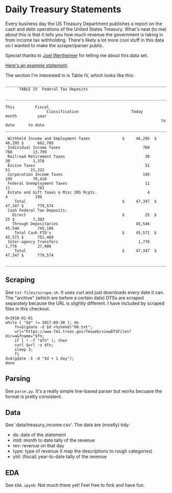 # Daily Treasury Statements

Every business day the US Treasury Department publishes a report on the cash and debt operations of the United States Treasury.  What's neat (to me) about this is that it tells you how much revenue the government is taking in from income tax withholding.  There's likely a lot more cool stuff in this data so I wanted to make the scraper/parser public.

Special thanks to [Joel Wertheimer](https://twitter.com/wertwhile) for telling me about this data set.

[Here's an example statement](https://www.fms.treas.gov/fmsweb/viewDTSFiles?dir=a&fname=18010200.txt).

The section I'm interested in is Table IV, which looks like this:

```
___________________________________________________________________________________________
      TABLE IV  Federal Tax Deposits
 ___________________________________________________________________________________________
                                                                     This         Fiscal
                  Classification                       Today         month         year
                                                                    to date      to date
____________________________________________________________________________________________
 
 Withheld Income and Employment Taxes              $     46,295  $     46,295 $      662,789
 Individual Income Taxes                                    760           760         13,799
 Railroad Retirement Taxes                                   30            30          1,378
 Excise Taxes                                                51            51         21,222
 Corporation Income Taxes                                   195           195         79,410
 Federal Unemployment Taxes                                  11            11            781
 Estate and Gift Taxes & Misc IRS Rcpts.                      4             4            196
    Total                                          $     47,347  $     47,347 $      779,574
 Cash Federal Tax Deposits:
   Direct                                          $         25  $         25 $        7,383
   Through Depositaries                                  45,546        45,546        745,106
    Total Cash FTD's                               $     45,571  $     45,571 $      752,489
 Inter-agency Transfers                                   1,776         1,776         27,086
    Total                                          $     47,347  $     47,347 $      779,574
 ___________________________________________________________________________________________
```

## Scraping

See `txt-files/scrape.sh`.  It uses curl and just downloads every date it can.  The "archive" (which are before a certain date) DTSs are scraped separately because the URL is slightly different.  I have included by scraped files in this checkout.

```
d=2010-01-01
while [ "$d" != 2017-09-30 ]; do
    fn=$(gdate -d $d +%y%m%d)"00.txt";
    url="https://www.fms.treas.gov/fmsweb/viewDTSFiles?dir=a&fname="$fn;
    if [ ! -f "$fn" ]; then
	curl $url -o $fn;
	sleep 3;
    fi
d=$(gdate -I -d "$d + 1 day");
done
```

## Parsing

See `parse.py`.  It's a really simple line-based parser but works becuase the format is pretty consistent.

## Data

See `data/treasury_income.csv'.  The data are (mostly) tidy:

- ds: date of the statement
- mtd: month to date tally of the revenue
- rev: revenue on that day
- type: type of revenue (I map the descriptions to rough categories)
- ytd: (fiscal) year-to-date tally of the revenue

## EDA

See `EDA.ipynb`.  Not much there yet! Feel free to fork and have fun.
